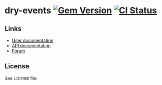 <!--- This file is synced from hanakai-rb/repo-sync -->

[rubygem]: https://rubygems.org/gems/dry-events
[actions]: https://github.com/dry-rb/dry-events/actions

# dry-events [![Gem Version](https://badge.fury.io/rb/dry-events.svg)][rubygem] [![CI Status](https://github.com/dry-rb/dry-events/workflows/CI/badge.svg)][actions]

## Links

- [User documentation](https://dry-rb.org/gems/dry-events)
- [API documentation](http://rubydoc.info/gems/dry-events)
- [Forum](https://discourse.dry-rb.org)

## License

See `LICENSE` file.

